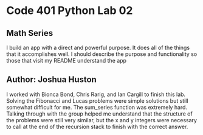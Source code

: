 # Code 401 Python Lab 02

## Math Series

I build an app with a direct and powerful purpose. It does all of the things that it accomplishes well. I should describe the purpose and functionality so those that visit my README understand the app

## Author: Joshua Huston

I worked with Bionca Bond, Chris Rarig, and Ian Cargill to finish this lab. Solving the Fibonacci and Lucas problems were simple solutions but still somewhat difficult for me. The sum_series function was extremely hard. Talking through with the group helped me understand that the structure of the problems were still very similar, but the x and y integers were necessary to call at the end of the recursion stack to finish with the correct answer.